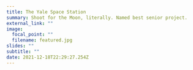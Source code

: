 ```yaml
---
title: The Yale Space Station
summary: Shoot for the Moon, literally. Named best senior project.
external_link: ""
image:
  focal_point: ""
  filename: featured.jpg
slides: ""
subtitle: ""
date: 2021-12-18T22:29:27.254Z
---
```

<!-- 
This earned me the Franz Tuteur Memorial Prize, "Awarded to a senior in Electrical Engineering who, in the judgment of the Electrical Engineering faculty, has accomplished the most outstanding senior project."
 -->